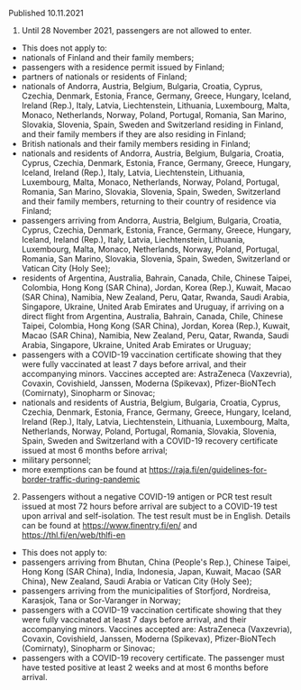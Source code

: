 Published 10.11.2021
1. Until 28 November 2021, passengers are not allowed to enter.
- This does not apply to:
- nationals of Finland and their family members;
- passengers with a residence permit issued by Finland;
- partners of nationals or residents of Finland;
- nationals of Andorra, Austria, Belgium, Bulgaria, Croatia, Cyprus, Czechia, Denmark, Estonia, France, Germany, Greece, Hungary, Iceland, Ireland (Rep.), Italy, Latvia, Liechtenstein, Lithuania, Luxembourg, Malta, Monaco, Netherlands, Norway, Poland, Portugal, Romania, San Marino, Slovakia, Slovenia, Spain, Sweden and Switzerland residing in Finland, and their family members if they are also residing in Finland;
- British nationals and their family members residing in Finland;
- nationals and residents of Andorra, Austria, Belgium, Bulgaria, Croatia, Cyprus, Czechia, Denmark, Estonia, France, Germany, Greece, Hungary, Iceland, Ireland (Rep.), Italy, Latvia, Liechtenstein, Lithuania, Luxembourg, Malta, Monaco, Netherlands, Norway, Poland, Portugal, Romania, San Marino, Slovakia, Slovenia, Spain, Sweden, Switzerland and their family members, returning to their country of residence via Finland;
- passengers arriving from Andorra, Austria, Belgium, Bulgaria, Croatia, Cyprus, Czechia, Denmark, Estonia, France, Germany, Greece, Hungary, Iceland, Ireland (Rep.), Italy, Latvia, Liechtenstein, Lithuania, Luxembourg, Malta, Monaco, Netherlands, Norway, Poland, Portugal, Romania, San Marino, Slovakia, Slovenia, Spain, Sweden, Switzerland or Vatican City (Holy See);
- residents of Argentina, Australia, Bahrain, Canada, Chile, Chinese Taipei, Colombia, Hong Kong (SAR China), Jordan, Korea (Rep.), Kuwait, Macao (SAR China), Namibia, New Zealand, Peru, Qatar, Rwanda, Saudi Arabia, Singapore, Ukraine, United Arab Emirates and Uruguay, if arriving on a direct flight from Argentina, Australia, Bahrain, Canada, Chile, Chinese Taipei, Colombia, Hong Kong (SAR China), Jordan, Korea (Rep.), Kuwait, Macao (SAR China), Namibia, New Zealand, Peru, Qatar, Rwanda, Saudi Arabia, Singapore, Ukraine, United Arab Emirates or Uruguay;
- passengers with a COVID-19 vaccination certificate showing that they were fully vaccinated at least 7 days before arrival, and their accompanying minors. Vaccines accepted are: AstraZeneca (Vaxzevria), Covaxin, Covishield, Janssen, Moderna (Spikevax), Pfizer-BioNTech (Comirnaty), Sinopharm or Sinovac;
- nationals and residents of Austria, Belgium, Bulgaria, Croatia, Cyprus, Czechia, Denmark, Estonia, France, Germany, Greece, Hungary, Iceland, Ireland (Rep.), Italy, Latvia, Liechtenstein, Lithuania, Luxembourg, Malta, Netherlands, Norway, Poland, Portugal, Romania, Slovakia, Slovenia, Spain, Sweden and Switzerland with a COVID-19 recovery certificate issued at most 6 months before arrival;
- military personnel;
- more exemptions can be found at <a href="https://raja.fi/en/guidelines-for-border-traffic-during-pandemic">https://raja.fi/en/guidelines-for-border-traffic-during-pandemic</a>
2. Passengers without a negative COVID-19 antigen or PCR test result issued at most 72 hours before arrival are subject to a COVID-19 test upon arrival and self-isolation. The test result must be in English. Details can be found at <a href="https://www.finentry.fi/en/">https://www.finentry.fi/en/</a> and <a href="https://thl.fi/en/web/thlfi-en">https://thl.fi/en/web/thlfi-en</a>
- This does not apply to:
- passengers arriving from Bhutan, China (People's Rep.), Chinese Taipei, Hong Kong (SAR China), India, Indonesia, Japan, Kuwait, Macao (SAR China), New Zealand, Saudi Arabia or Vatican City (Holy See);
- passengers arriving from the municipalities of Storfjord, Nordreisa, Karasjok, Tana or Sor-Varanger in Norway;
- passengers with a COVID-19 vaccination certificate showing that they were fully vaccinated at least 7 days before arrival, and their accompanying minors. Vaccines accepted are: AstraZeneca (Vaxzevria), Covaxin, Covishield, Janssen, Moderna (Spikevax), Pfizer-BioNTech (Comirnaty), Sinopharm or Sinovac;
- passengers with a COVID-19 recovery certificate. The passenger must have tested positive at least 2 weeks and at most 6 months before arrival.